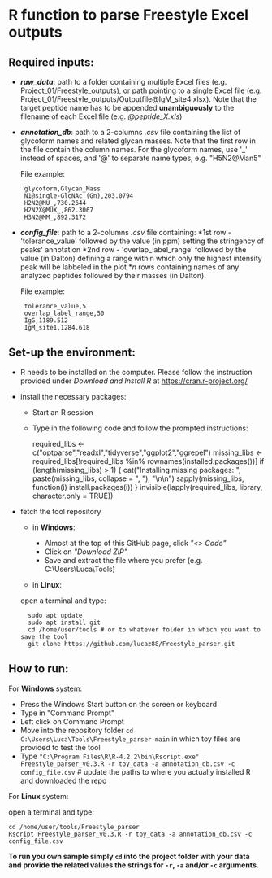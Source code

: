 # R function to parse Freestyle Excel outputs

## Required inputs:
* ***raw_data***: path to a folder containing multiple Excel files (e.g. Project_01/Freestyle_outputs), or path pointing to a single Excel file (e.g. Project_01/Freestyle_outputs/Outputfile[]()@IgM_site4.xlsx). Note that the target peptide name has to be appended **unambiguously** to the filename of each Excel file (e.g. *@peptide_X.xls*)
*  ***annotation_db***: path to a 2-columns *.csv* file containing the list of glycoform names and related glycan masses. Note that the first row in the file contain the column names. For the glycoform names, use '_' instead of spaces, and '@' to separate name types, e.g. "H5N2@Man5"

    File example:

        glycoform,Glycan_Mass
        N1@single-GlcNAc_(Gn),203.0794
        H2N2@MU_,730.2644
        H2N2X@MUX_,862.3067
        H3N2@MM_,892.3172

*  ***config_file***: path to a 2-columns *.csv* file containing:
    *1st row - 'tolerance_value' followed by the value (in ppm) setting the stringency of peaks' annotation
    *2nd row - 'overlap_label_range' followed by the value (in Dalton) defining a range within which only the highest intensity peak will be labbeled in the plot
    **n* rows containing names of any analyzed peptides followed by their masses (in Dalton).
    
    File example:
    
        tolerance_value,5
        overlap_label_range,50
        IgG,1189.512
        IgM_site1,1284.618

## Set-up the environment:
* R needs to be installed on the computer. Please follow the instruction provided under *Download and Install R* at https://cran.r-project.org/
* install the necessary packages:
    * Start an R session
    * Type in the following code and follow the prompted instructions:
    
        required_libs <- c("optparse","readxl","tidyverse","ggplot2","ggrepel")
        missing_libs <- required_libs[!required_libs %in% rownames(installed.packages())]
        if (length(missing_libs) > 1) {
          cat("Installing missing packages: ", paste(missing_libs, collapse = ", "), "\n\n")
          sapply(missing_libs, function(i) install.packages(i))
        }
        invisible(lapply(required_libs, library, character.only = TRUE))
    
* fetch the tool repository
    * in **Windows**:
        - Almost at the top of this GitHub page, click *"<> Code"*
        - Click on *"Download ZIP"*
        - Save and extract the file where you prefer (e.g. C:\Users\Luca\Tools)

    * in **Linux**:

    open a terminal and type:

        sudo apt update
        sudo apt install git
        cd /home/user/tools # or to whatever folder in which you want to save the tool
        git clone https://github.com/lucaz88/Freestyle_parser.git

## How to run:

For **Windows** system:

* Press the Windows Start button on the screen or keyboard
* Type in "Command Prompt"
* Left click on Command Prompt
* Move into the repository folder `cd C:\Users\Luca\Tools\Freestyle_parser-main` in which toy files are provided to test the tool
* Type `"C:\Program Files\R\R-4.2.2\bin\Rscript.exe" Freestyle_parser_v0.3.R -r toy_data -a annotation_db.csv -c config_file.csv`
\# update the paths to where you actually installed R and downloaded the repo

For **Linux** system:

open a terminal and type:

    cd /home/user/tools/Freestyle_parser
    Rscript Freestyle_parser_v0.3.R -r toy_data -a annotation_db.csv -c config_file.csv

**To run you own sample simply `cd` into the project folder with your data and provide the related values the strings for `-r`, `-a` and/or `-c` arguments.**